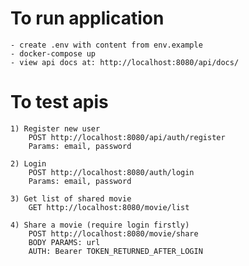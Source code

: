 # **To run application**
    - create .env with content from env.example
    - docker-compose up
    - view api docs at: http://localhost:8080/api/docs/

# **To test apis**
    1) Register new user
        POST http://localhost:8080/api/auth/register
        Params: email, password

    2) Login
        POST http://localhost:8080/auth/login
        Params: email, password

    3) Get list of shared movie
        GET http://localhost:8080/movie/list
        
    4) Share a movie (require login firstly)
        POST http://localhost:8080/movie/share
        BODY PARAMS: url
        AUTH: Bearer TOKEN_RETURNED_AFTER_LOGIN